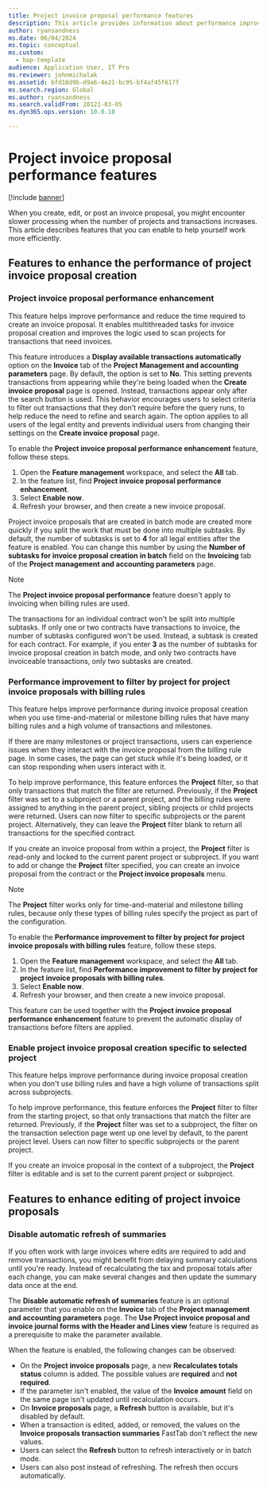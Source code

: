```yaml
---
title: Project invoice proposal performance features
description: This article provides information about performance improvements to project invoice proposals.
author: ryansandness
ms.date: 06/04/2024
ms.topic: conceptual
ms.custom: 
  - bap-template
audience: Application User, IT Pro
ms.reviewer: johnmichalak
ms.assetid: bfd18d9b-d9a6-4e21-bc95-bf4af45f617f
ms.search.region: Global
ms.author: ryansandness
ms.search.validFrom: 20121-03-05
ms.dyn365.ops.version: 10.0.18

---
```


# Project invoice proposal performance features

[!include [banner](../includes/banner.md)]

When you create, edit, or post an invoice proposal, you might encounter slower processing when the number of projects and transactions increases. This article describes features that you can enable to help yourself work more efficiently.

## Features to enhance the performance of project invoice proposal creation

### Project invoice proposal performance enhancement

This feature helps improve performance and reduce the time required to create an invoice proposal. It enables multithreaded tasks for invoice proposal creation and improves the logic used to scan projects for transactions that need invoices.

This feature introduces a **Display available transactions automatically** option on the **Invoice** tab of the **Project Management and accounting parameters** page. By default, the option is set to **No**. This setting prevents transactions from appearing while they're being loaded when the **Create invoice proposal** page is opened. Instead, transactions appear only after the search button is used. This behavior encourages users to select criteria to filter out transactions that they don't require before the query runs, to help reduce the need to refine and search again. The option applies to all users of the legal entity and prevents individual users from changing their settings on the **Create invoice proposal** page.

To enable the **Project invoice proposal performance enhancement** feature, follow these steps.

1. Open the **Feature management** workspace, and select the **All** tab.
1. In the feature list, find **Project invoice proposal performance enhancement**.
1. Select **Enable now**.
1. Refresh your browser, and then create a new invoice proposal.

Project invoice proposals that are created in batch mode are created more quickly if you split the work that must be done into multiple subtasks. By default, the number of subtasks is set to **4** for all legal entities after the feature is enabled. You can change this number by using the **Number of subtasks for invoice proposal creation in batch** field on the **Invoicing** tab of the **Project management and accounting parameters** page.

> [!NOTE]
> The **Project invoice proposal performance** feature doesn't apply to invoicing when billing rules are used.
>
> The transactions for an individual contract won't be split into multiple subtasks. If only one or two contracts have transactions to invoice, the number of subtasks configured won't be used. Instead, a subtask is created for each contract. For example, if you enter **3** as the number of subtasks for invoice proposal creation in batch mode, and only two contracts have invoiceable transactions, only two subtasks are created.

### Performance improvement to filter by project for project invoice proposals with billing rules

This feature helps improve performance during invoice proposal creation when you use time-and-material or milestone billing rules that have many billing rules and a high volume of transactions and milestones.

If there are many milestones or project transactions, users can experience issues when they interact with the invoice proposal from the billing rule page. In some cases, the page can get stuck while it's being loaded, or it can stop responding when users interact with it.

To help improve performance, this feature enforces the **Project** filter, so that only transactions that match the filter are returned. Previously, if the **Project** filter was set to a subproject or a parent project, and the billing rules were assigned to anything in the parent project, sibling projects or child projects were returned. Users can now filter to specific subprojects or the parent project. Alternatively, they can leave the **Project** filter blank to return all transactions for the specified contract.

If you create an invoice proposal from within a project, the **Project** filter is read-only and locked to the current parent project or subproject. If you want to add or change the **Project** filter specified, you can create an invoice proposal from the contract or the **Project invoice proposals** menu.

> [!NOTE]
> The **Project** filter works only for time-and-material and milestone billing rules, because only these types of billing rules specify the project as part of the configuration.

To enable the **Performance improvement to filter by project for project invoice proposals with billing rules** feature, follow these steps.

1. Open the **Feature management** workspace, and select the **All** tab.
1. In the feature list, find **Performance improvement to filter by project for project invoice proposals with billing rules**.
1. Select **Enable now**.
1. Refresh your browser, and then create a new invoice proposal.

This feature can be used together with the **Project invoice proposal performance enhancement** feature to prevent the automatic display of transactions before filters are applied.

### Enable project invoice proposal creation specific to selected project

This feature helps improve performance during invoice proposal creation when you don't use billing rules and have a high volume of transactions split across subprojects.

To help improve performance, this feature enforces the **Project** filter to filter from the starting project, so that only transactions that match the filter are returned. Previously, if the **Project** filter was set to a subproject, the filter on the transaction selection page went up one level by default, to the parent project level. Users can now filter to specific subprojects or the parent project.

If you create an invoice proposal in the context of a subproject, the **Project** filter is editable and is set to the current parent project or subproject.

## Features to enhance editing of project invoice proposals

### Disable automatic refresh of summaries

If you often work with large invoices where edits are required to add and remove transactions, you might benefit from delaying summary calculations until you're ready. Instead of recalculating the tax and proposal totals after each change, you can make several changes and then update the summary data once at the end.

The **Disable automatic refresh of summaries** feature is an optional parameter that you enable on the **Invoice** tab of the **Project management and accounting parameters** page. The **Use Project invoice proposal and invoice journal forms with the Header and Lines view** feature is required as a prerequisite to make the parameter available.

When the feature is enabled, the following changes can be observed:

- On the **Project invoice proposals** page, a new **Recalculates totals status** column is added. The possible values are **required** and **not required**.
- If the parameter isn't enabled, the value of the **Invoice amount** field on the same page isn't updated until recalculation occurs.
- On **Invoice proposals** page, a **Refresh** button is available, but it's disabled by default.
- When a transaction is edited, added, or removed, the values on the **Invoice proposals transaction summaries** FastTab don't reflect the new values.
- Users can select the **Refresh** button to refresh interactively or in batch mode.
- Users can also post instead of refreshing. The refresh then occurs automatically.
